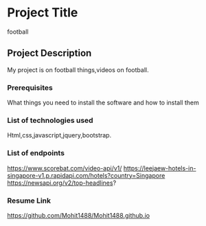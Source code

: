# Project Title

football

## Project Description
My project is on football things,videos on football.

### Prerequisites

What things you need to install the software and how to install them

### List of technologies used

Html,css,javascript,jquery,bootstrap.

### List of endpoints
https://www.scorebat.com/video-api/v1/
https://leejaew-hotels-in-singapore-v1.p.rapidapi.com/hotels?country=Singapore
https://newsapi.org/v2/top-headlines?

### Resume Link
https://github.com/Mohit1488/Mohit1488.github.io